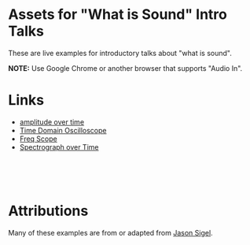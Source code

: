 # Assets for "What is Sound" Intro Talks

These are live examples for introductory talks about "what is sound".

**NOTE:** Use Google Chrome or another browser that supports "Audio In".

# Links

- [amplitude over time](./amplitude-time/)
- [Time Domain Oscilloscope](./time-domain-scope/)
- [Freq Scope](./fft-freq-scope/)
- [Spectrograph over Time](./fft-spectrograph-time/)


<br />
<br />
<br />


# Attributions

Many of these examples are from or adapted from [Jason Sigel](https://github.com/therewasaguy/p5-music-viz).
